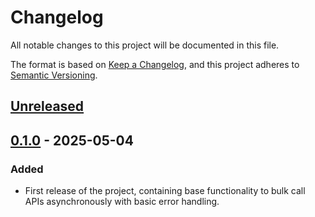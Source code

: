 # Changelog

All notable changes to this project will be documented in this file.

The format is based on [Keep a Changelog](https://keepachangelog.com/en/1.1.0/),
and this project adheres to [Semantic Versioning](https://semver.org/spec/v2.0.0.html).

## [Unreleased]

## [0.1.0] - 2025-05-04

### Added

- First release of the project, containing base functionality to bulk call APIs asynchronously with basic error handling.

[unreleased]: https://github.com/CSchoel/apicadabri/compare/v0.1.0...HEAD
[0.1.0]: https://github.com/CSchoel/apicadabri/releases/tag/v0.1.0
